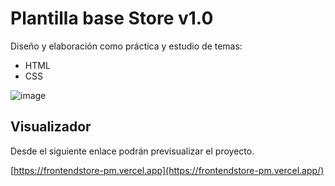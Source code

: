 # Plantilla base Store v1.0

Diseño y elaboración como práctica y estudio de temas:

* HTML
* CSS

![image](https://github.com/pmunoz410/frontendstore/assets/97184408/cd09753a-840b-40b9-a922-b0bfc6e5bc00)

## Visualizador

Desde el siguiente enlace podrán previsualizar el proyecto.

[https://frontendstore-pm.vercel.app](https://frontendstore-pm.vercel.app/)

